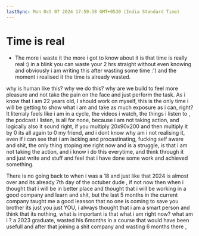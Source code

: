 ```yaml
---
lastSync: Mon Oct 07 2024 17:59:38 GMT+0530 (India Standard Time)
---
```


# Time is real 
- The more i waste it the more i got to know about it is that time is really real :)
in a blink you can waste your 2 hrs straight without even knowing and obviously i am writing this after wasting some time :') and the moment i realised it the time is already wasted.

why is human like this? why we do this? why are we build to feel more pleasure and not take the pain on the face and just perform the task. As i know that i am 22 years old, I should work on myself, this is the only time i will be getting to show what i am and take as much exposure as i can, right? It literraly feels like i am in a cycle, the videos i watch, the things i listen to , the podcast i listen, is all for none, because i am not taking action, and logically also it sound right, if you multiply 20x90x200 and then multiply it by 0 its all again to 0 my friend, and i dont know why am i not realising it, even if i can see that i am lacking and procastinating, fucking self aware and shit, the only thing stoping me right now and is a struggle, is that i am not taking the action, and i know i do this everytime, and think through it and just write and stuff and feel that i have done some work and achieved something. 

There is no going back to when i was a 18 and just like that 2024 is almost over and its already 7th day of the octuber dude , if not now then when i thought that i will be in better place and thought that i will be working in a good company and learn and shit, but the last 5 months in the current company taught me a good leasson  that no one is coming to save you brother its just you just YOU, i always thought that i am a smart person and think that its nothing, what is important is that what i am right now? what am i ? a 2023 graduate, wasted his 6months in a course that would have been usefull and after that joining a shit company and wasting 6 months there ,